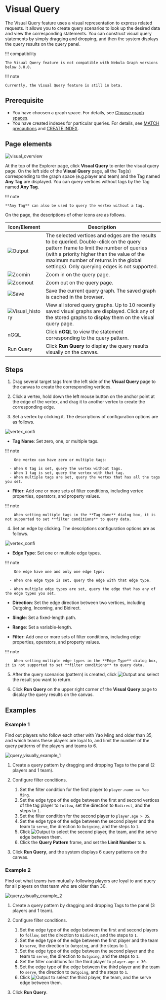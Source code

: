 # Visual Query

The Visual Query feature uses a visual representation to express related requests. It allows you to create query scenarios to look up the desired data and view the corresponding statements. You can construct visual query statements by simply dragging and dropping, and then the system displays the query results on the query panel.

!!! compatibility

    The Visual Query feature is not compatible with Nebula Graph versions below 3.0.0. 


!!! note

    Currently, the Visual Query feature is still in beta.

## Prerequisite

- You have choosen a graph space. For details, see [Choose graph spaces](graph-explorer/13.choose-graphspace.md).
- You have created indexes for particular queries. For details, see [MATCH precautions](../3.ngql-guide/7.general-query-statements/2.match.md) and [CREATE INDEX](../3.ngql-guide/14.native-index-statements/1.create-native-index.md).

## Page elements

![visual_overview](https://docs-cdn.nebula-graph.com.cn/figures/visual-query-beta_2022-04-15_15-40-07_en.png)

At the top of the Explorer page, click **Visual Query** to enter the visual query page. On the left side of the **Visual Query** page, all the Tag(s) corresponding to the graph space (e.g.player and team) and the Tag named **Any Tag** are displayed. You can query vertices without tags by the Tag named **Any Tag**.

!!! note

    **Any Tag** can also be used to query the vertex without a tag.

On the page, the descriptions of other icons are as follows.

| Icon/Element                                                    | Description                                                         |
| ------------------------------------------------------------ | ------------------------------------------------------------ |
| ![Output](https://docs-cdn.nebula-graph.com.cn/figures/visual-nav-output.png) | The selected vertices and edges are the results to be queried. Double-click on the query pattern frame to limit the number of queries (with a priority higher than the value of the maximum number of returns in the global settings). Only querying edges is not supported.  |
| ![Zoomin](https://docs-cdn.nebula-graph.com.cn/figures/visual-nav-zoomin.png) | Zoom in on the query page.
| ![Zoomout](https://docs-cdn.nebula-graph.com.cn/figures/visual-nav-zoomout.png) | Zoom out on the query page.                                         |
| ![Save](https://docs-cdn.nebula-graph.com.cn/figures/visual-nav-save.png) | Save the current query graph. The saved graph is cached in the browser.           |
| ![Visual_history](https://docs-cdn.nebula-graph.com.cn/figures/visual-nav-history.png) | View all stored query graphs. Up to 10 recently saved visual graphs are displayed. Click any of the stored graphs to display them on the visual query page. |
| nGQL                                                         | Click **nGQL** to view the statement corresponding to the query pattern.                             |
| Run Query                                                         | Click **Run Query** to display the query results visually on the canvas.                 |

## Steps

1. Drag several target tags from the left side of the **Visual Query** page to the canvas to create the corresponding vertices.

2. Click a vertex, hold down the left mouse button on the anchor point at the edge of the vertex, and drag it to another vertex to create the corresponding edge.

3. Set a vertex by clicking it. The descriptions of configuration options are as follows.

  ![vertex_confi](https://docs-cdn.nebula-graph.com.cn/figures/vertex-config_en.png)

  - **Tag Name**: Set zero, one, or multiple tags.

  !!! note

        One vertex can have zero or multiple tags:

      - When 0 tag is set, query the vertex without tags.
      - When 1 tag is set, query the vertex with that tag.
      - When multiple tags are set, query the vertex that has all the tags you set. 

  - **Filter**: Add one or more sets of filter conditions, including vertex properties, operators, and property values. 

  !!! note

        When setting multiple tags in the **Tag Name** dialog box, it is not supported to set **filter conditions** to query data.

4.  Set an edge by clicking. The descriptions configuration options are as follows.

  ![vertex_confi](https://docs-cdn.nebula-graph.com.cn/figures/edge-config_en.png)

  - **Edge Type**: Set one or multiple edge types.

  !!! note

        One edge have one and only one edge type:

      - When one edge type is set, query the edge with that edge type.

      - When multiple edge types are set, query the edge that has any of the edge types you set.

  - **Direction**: Set the edge direction between two vertices, including Outgoing, Incoming, and Bidirect.

  - **Single**: Set a fixed-length path.

  - **Range**: Set a variable-length.

  - **Filter**: Add one or more sets of filter conditions, including edge properties, operators, and property values.

  !!! note

        When setting multiple edge types in the **Edge Type** dialog box, it is not supported to set **filter conditions** to query data.

5. After the query scenarios (pattern) is created, click ![Output](https://docs-cdn.nebula-graph.com.cn/figures/visual-nav-output.png) and select the result you want to return.

6. Click **Run Query** on the upper right corner of the **Visual Query** page to display the query results on the canvas.

## Examples

### Example 1 

Find out players who follow each other with Yao Ming and older than 35, and which teams these players are loyal to, and limit the number of the query patterns of the players and teams to 6.

![query_visually_example_1](https://docs-cdn.nebula-graph.com.cn/figures/query_visaully_example_1_en.gif)

1. Create a query pattern by dragging and dropping Tags to the panel (2 players and 1 team). 

2. Configure filter conditions.

   1. Set the filter condition for the first player to `player.name == Yao Ming`.
   2. Set the edge type of the edge between the first and second vertices of the tag player to `follow`, set the direction to `Bidirect`, and the steps to `1`.
   3. Set the filter condition for the second player to `player.age > 35`.
   4. Set the edge type of the edge between the second player and the team to `serve`, the direction to `Outgoing`, and the steps to `1`.
   5. Click ![Output](https://docs-cdn.nebula-graph.com.cn/figures/visual-nav-output.png) to select the second player, the team, and the serve edge between them.
   6. Click the **Query Pattern** frame, and set the **Limit Number** to `6`.

3. Click **Run Query**, and the system displays 6 query patterns on the canvas.


### Example 2

Find out what teams two mutually-following players are loyal to and query for all players on that team who are older than 30.

![query_visually_example_2](https://docs-cdn.nebula-graph.com.cn/figures/query_visaully_example_2_en.gif)

1. Create a query pattern by dragging and dropping Tags to the panel (3 players and 1 team).
2. Configure filter conditions.

   1. Set the edge type of the edge between the first and second players to `follow`, set the direction to `Bidirect`, and the steps to `1`.
   2. Set the edge type of the edge between the first player and the team to `serve`, the direction to `Outgoing`, and the steps to `1`.
   3. Set the edge type of the edge between the second player and the team to `serve`, the direction to `Outgoing`, and the steps to `1`.
   4. Set the filter conditions for the third player to `player.age > 30`.
   5. Set the edge type of the edge between the third player and the team to `serve`, the direction to `Outgoing`, and the steps to `1`.
   6. Click ![Output](https://docs-cdn.nebula-graph.com.cn/figures/visual-nav-output.png) to select the third player, the team, and the serve edge between them.

3. Click **Run Query**.
